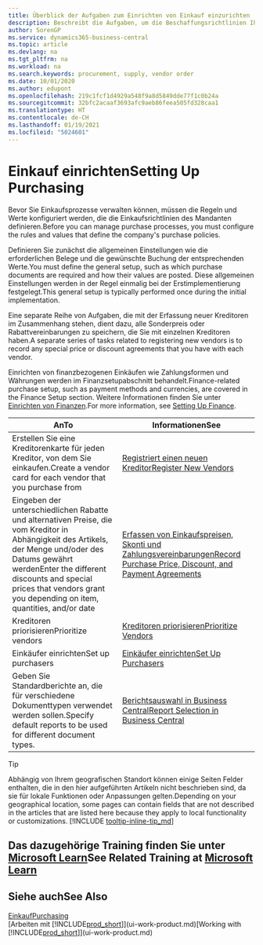 ```yaml
---
title: Überblick der Aufgaben zum Einrichten von Einkauf einzurichten | Microsoft Docs
description: Beschreibt die Aufgaben, um die Beschaffungsrichtlinien Ihres Mandanten festzulegen und Ihre Einkaufsprozesse einzurichten.
author: SorenGP
ms.service: dynamics365-business-central
ms.topic: article
ms.devlang: na
ms.tgt_pltfrm: na
ms.workload: na
ms.search.keywords: procurement, supply, vendor order
ms.date: 10/01/2020
ms.author: edupont
ms.openlocfilehash: 219c1fcf1d4929a548f9a8d5849dde77f1c0b24a
ms.sourcegitcommit: 32bfc2acaaf3693afc9aeb86feea505fd328caa1
ms.translationtype: HT
ms.contentlocale: de-CH
ms.lasthandoff: 01/19/2021
ms.locfileid: "5024601"
---
```

# <a name="setting-up-purchasing"></a><span data-ttu-id="14e31-103">Einkauf einrichten</span><span class="sxs-lookup"><span data-stu-id="14e31-103">Setting Up Purchasing</span></span>
<span data-ttu-id="14e31-104">Bevor Sie Einkaufsprozesse verwalten können, müssen die Regeln und Werte konfiguriert werden, die die Einkaufsrichtlinien des Mandanten definieren.</span><span class="sxs-lookup"><span data-stu-id="14e31-104">Before you can manage purchase processes, you must configure the rules and values that define the company's purchase policies.</span></span>

<span data-ttu-id="14e31-105">Definieren Sie zunächst die allgemeinen Einstellungen wie die erforderlichen Belege und die gewünschte Buchung der entsprechenden Werte.</span><span class="sxs-lookup"><span data-stu-id="14e31-105">You must define the general setup, such as which purchase documents are required and how their values are posted.</span></span> <span data-ttu-id="14e31-106">Diese allgemeinen Einstellungen werden in der Regel einmalig bei der Erstimplementierung festgelegt.</span><span class="sxs-lookup"><span data-stu-id="14e31-106">This general setup is typically performed once during the initial implementation.</span></span>

<span data-ttu-id="14e31-107">Eine separate Reihe von Aufgaben, die mit der Erfassung neuer Kreditoren im Zusammenhang stehen, dient dazu, alle Sonderpreis oder Rabattvereinbarungen zu speichern, die Sie mit einzelnen Kreditoren haben.</span><span class="sxs-lookup"><span data-stu-id="14e31-107">A separate series of tasks related to registering new vendors is to record any special price or discount agreements that you have with each vendor.</span></span>

<span data-ttu-id="14e31-108">Einrichten von finanzbezogenen Einkäufen wie Zahlungsformen und Währungen werden im Finanzsetupabschnitt behandelt.</span><span class="sxs-lookup"><span data-stu-id="14e31-108">Finance-related purchase setup, such as payment methods and currencies, are covered in the Finance Setup section.</span></span> <span data-ttu-id="14e31-109">Weitere Informationen finden Sie unter [Einrichten von Finanzen](finance-setup-finance.md).</span><span class="sxs-lookup"><span data-stu-id="14e31-109">For more information, see [Setting Up Finance](finance-setup-finance.md).</span></span>

| <span data-ttu-id="14e31-110">An</span><span class="sxs-lookup"><span data-stu-id="14e31-110">To</span></span> | <span data-ttu-id="14e31-111">Informationen</span><span class="sxs-lookup"><span data-stu-id="14e31-111">See</span></span> |
| --- | --- |
| <span data-ttu-id="14e31-112">Erstellen Sie eine Kreditorenkarte für jeden Kreditor, von dem Sie einkaufen.</span><span class="sxs-lookup"><span data-stu-id="14e31-112">Create a vendor card for each vendor that you purchase from</span></span>|[<span data-ttu-id="14e31-113">Registriert einen neuen Kreditor</span><span class="sxs-lookup"><span data-stu-id="14e31-113">Register New Vendors</span></span>](purchasing-how-register-new-vendors.md) |
| <span data-ttu-id="14e31-114">Eingeben der unterschiedlichen Rabatte und alternativen Preise, die vom Kreditor in Abhängigkeit des Artikels, der Menge und/oder des Datums gewährt werden</span><span class="sxs-lookup"><span data-stu-id="14e31-114">Enter the different discounts and special prices that vendors grant you depending on item, quantities, and/or date</span></span> |[<span data-ttu-id="14e31-115">Erfassen von Einkaufspreisen, Skonti und Zahlungsvereinbarungen</span><span class="sxs-lookup"><span data-stu-id="14e31-115">Record Purchase Price, Discount, and Payment Agreements</span></span>](purchasing-how-record-purchase-price-discount-payment-agreements.md) |
| <span data-ttu-id="14e31-116">Kreditoren priorisieren</span><span class="sxs-lookup"><span data-stu-id="14e31-116">Prioritize vendors</span></span> |[<span data-ttu-id="14e31-117">Kreditoren priorisieren</span><span class="sxs-lookup"><span data-stu-id="14e31-117">Prioritize Vendors</span></span>](purchasing-how-prioritize-vendors.md) |
| <span data-ttu-id="14e31-118">Einkäufer einrichten</span><span class="sxs-lookup"><span data-stu-id="14e31-118">Set up purchasers</span></span> |[<span data-ttu-id="14e31-119">Einkäufer einrichten</span><span class="sxs-lookup"><span data-stu-id="14e31-119">Set Up Purchasers</span></span>](purchasing-how-setup-purchasers.md) |
|<span data-ttu-id="14e31-120">Geben Sie Standardberichte an, die für verschiedene Dokumenttypen verwendet werden sollen.</span><span class="sxs-lookup"><span data-stu-id="14e31-120">Specify default reports to be used for different document types.</span></span>|[<span data-ttu-id="14e31-121">Berichtsauswahl in Business Central</span><span class="sxs-lookup"><span data-stu-id="14e31-121">Report Selection in Business Central</span></span>](across-report-selections.md)|

> [!TIP]
> <span data-ttu-id="14e31-122">Abhängig von Ihrem geografischen Standort können einige Seiten Felder enthalten, die in den hier aufgeführten Artikeln nicht beschrieben sind, da sie für lokale Funktionen oder Anpassungen gelten.</span><span class="sxs-lookup"><span data-stu-id="14e31-122">Depending on your geographical location, some pages can contain fields that are not described in the articles that are listed here because they apply to local functionality or customizations.</span></span> [!INCLUDE [tooltip-inline-tip_md](includes/tooltip-inline-tip_md.md)]

## <a name="see-related-training-at-microsoft-learn"></a><span data-ttu-id="14e31-123">Das dazugehörige Training finden Sie unter [Microsoft Learn](/learn/paths/trade-get-started-dynamics-365-business-central/)</span><span class="sxs-lookup"><span data-stu-id="14e31-123">See Related Training at [Microsoft Learn](/learn/paths/trade-get-started-dynamics-365-business-central/)</span></span>

## <a name="see-also"></a><span data-ttu-id="14e31-124">Siehe auch</span><span class="sxs-lookup"><span data-stu-id="14e31-124">See Also</span></span>

[<span data-ttu-id="14e31-125">Einkauf</span><span class="sxs-lookup"><span data-stu-id="14e31-125">Purchasing</span></span>](purchasing-manage-purchasing.md)  
<span data-ttu-id="14e31-126">[Arbeiten mit [!INCLUDE[prod_short](includes/prod_short.md)]](ui-work-product.md)</span><span class="sxs-lookup"><span data-stu-id="14e31-126">[Working with [!INCLUDE[prod_short](includes/prod_short.md)]](ui-work-product.md)</span></span>

